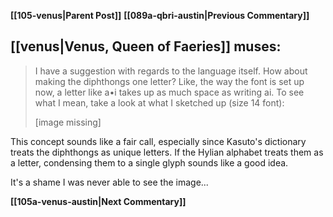 **[[105-venus|Parent Post]]**
**[[089a-qbri-austin|Previous Commentary]]**
## [[venus|Venus, Queen of Faeries]] muses:

> I have a suggestion with regards to the language itself. How about making the diphthongs one letter? Like, the way the font is set up now, a letter like a•i takes up as much space as writing ai. To see what I mean, take a look at what I sketched up (size 14 font):
> 
> \[image missing\]

This concept sounds like a fair call, especially since Kasuto's dictionary treats the diphthongs as unique letters. If the Hylian alphabet treats them as a letter, condensing them to a single glyph sounds like a good idea.

It's a shame I was never able to see the image...

**[[105a-venus-austin|Next Commentary]]**